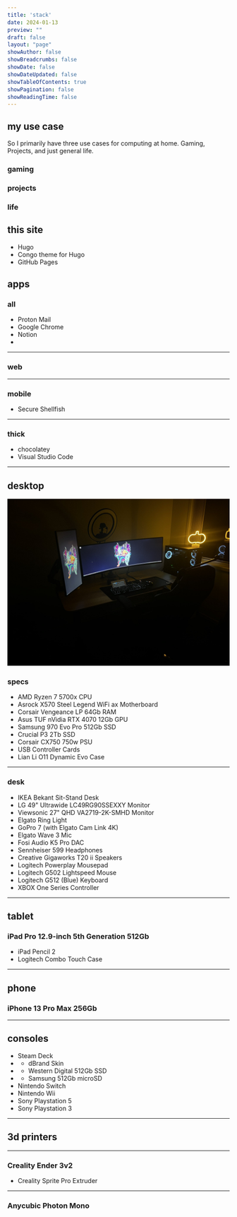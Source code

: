 ```yaml
---
title: 'stack'
date: 2024-01-13
preview: ""
draft: false
layout: "page"
showAuthor: false
showBreadcrumbs: false
showDate: false
showDateUpdated: false
showTableOfContents: true
showPagination: false
showReadingTime: false
---
```


## my use case
So I primarily have three use cases for computing at home. Gaming, Projects, and just general life.
### gaming
### projects
### life

## this site
- Hugo
- Congo theme for Hugo
- GitHub Pages

## apps

### all
- Proton Mail
- Google Chrome
- Notion
- 
---

### web

---

### mobile
- Secure Shellfish

---

### thick
- chocolatey
- Visual Studio Code

---

## desktop
![](desktop.jpg)
### specs
- AMD Ryzen 7 5700x CPU
- Asrock X570 Steel Legend WiFi ax Motherboard
- Corsair Vengeance LP 64Gb RAM
- Asus TUF nVidia RTX 4070 12Gb GPU
- Samsung 970 Evo Pro 512Gb SSD
- Crucial P3 2Tb SSD
- Corsair CX750 750w PSU
- USB Controller Cards
- Lian Li O11 Dynamic Evo Case

---

### desk
- IKEA Bekant Sit-Stand Desk
- LG 49" Ultrawide LC49RG90SSEXXY Monitor
- Viewsonic 27" QHD VA2719-2K-SMHD Monitor
- Elgato Ring Light
- GoPro 7 (with Elgato Cam Link 4K)
- Elgato Wave 3 Mic
- Fosi Audio K5 Pro DAC
- Sennheiser 599 Headphones
- Creative Gigaworks T20 ii Speakers
- Logitech Powerplay Mousepad
- Logitech G502 Lightspeed Mouse
- Logitech G512 (Blue) Keyboard
- XBOX One Series Controller

---

## tablet
### iPad Pro 12.9-inch 5th Generation 512Gb
- iPad Pencil 2
- Logitech Combo Touch Case

---

## phone
### iPhone 13 Pro Max 256Gb

---

## consoles
- Steam Deck
- - dBrand Skin
- - Western Digital 512Gb SSD
- - Samsung 512Gb microSD
- Nintendo Switch
- Nintendo Wii
- Sony Playstation 5
- Sony Playstation 3

---

## 3d printers

---

### Creality Ender 3v2
- Creality Sprite Pro Extruder

---

### Anycubic Photon Mono

